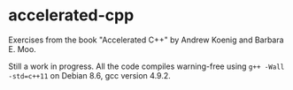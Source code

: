 # accelerated-cpp
Exercises from the book "Accelerated C++" by Andrew Koenig and Barbara E. Moo.

Still a work in progress. All the code compiles warning-free using `g++ -Wall -std=c++11` on Debian 8.6, gcc version 4.9.2.
